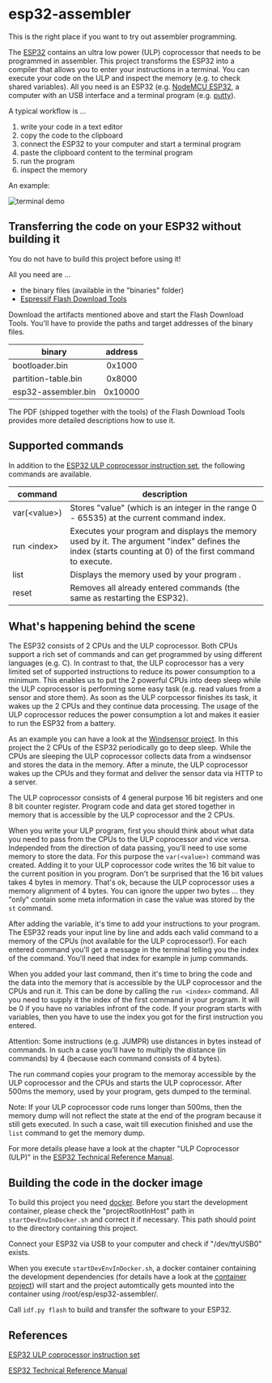 # esp32-assembler

This is the right place if you want to try out assembler programming.

The [ESP32](https://www.espressif.com/en/products/socs/esp32) contains an ultra low power (ULP) coprocessor that needs to be programmed in assembler. This project transforms the ESP32 into a compiler that allows you to enter your instructions in a terminal. You can execute your code on the ULP and inspect the memory (e.g. to check shared variables). All you need is an ESP32 (e.g. [NodeMCU ESP32](https://joy-it.net/de/products/SBC-NodeMCU-ESP32), a computer with an USB interface and a terminal program (e.g. [putty](https://www.putty.org/)).

A typical workflow is ...

1. write your code in a text editor
2. copy the code to the clipboard
3. connect the ESP32 to your computer and start a terminal program
4. paste the clipboard content to the terminal program
5. run the program 
6. inspect the memory

An example:

![terminal demo](images/terminal_demo.jpg)

## Transferring the code on your ESP32 without building it

You do not have to build this project before using it! 

All you need are ...

* the binary files (available in the "binaries" folder)
* [Espressif Flash Download Tools](https://www.espressif.com/en/support/download/other-tools)

Download the artifacts mentioned above and start the Flash Download Tools. You'll have to provide the paths and target addresses of the binary files.

| binary             | address       |
| -------------------|:-------------:|
| bootloader.bin     | 0x1000        |
| partition-table.bin| 0x8000        |
| esp32-assembler.bin| 0x10000       |

The PDF (shipped together with the tools) of the Flash Download Tools provides more detailed descriptions how to use it.

## Supported commands

In addition to the [ESP32 ULP coprocessor instruction set](https://docs.espressif.com/projects/esp-idf/en/latest/esp32/api-reference/system/ulp_instruction_set.html), the following commands are available.

| command                     | description                                                             |
|-----------------------------|-------------------------------------------------------------------------|
| var(\<value\>)              | Stores "value" (which is an integer in the range 0 - 65535) at the current command index. |  
| run \<index\>               | Executes your program and displays the memory used by it. The argument "index" defines the index (starts counting at 0) of the first command to execute. |  
| list                        | Displays the memory used by your program .                              |   
| reset                       | Removes all already entered commands (the same as restarting the ESP32).|  

## What's happening behind the scene

The ESP32 consists of 2 CPUs and the ULP coprocessor. Both CPUs support a rich set of commands and can get programmed by using different languages (e.g. C). In contrast to that, the ULP coprocessor has a very limited set of supported instructions to reduce its power consumption to a minimum. This enables us to put the 2 powerful CPUs into deep sleep while the ULP coprocessor is performing some easy task (e.g. read values from a sensor and store them). As soon as the ULP corpcessor finishes its task, it wakes up the 2 CPUs and they continue data processing. The usage of the ULP coprocessor reduces the power consumption a lot and makes it easier to run the ESP32 from a battery.

As an example you can have a look at the [Windsensor project](https://github.com/tederer/windsensor). In this project the 2 CPUs of the ESP32 periodically go to deep sleep. While the CPUs are sleeping the ULP coprocessor collects data from a windsensor and stores the data in the memory. After a minute, the ULP coprocessor wakes up the CPUs and they format and deliver the sensor data via HTTP to a server.

The ULP coprocessor consists of 4 general purpose 16 bit registers and one 8 bit counter register. Program code and data get stored together in memory that is accessible by the ULP coprocessor and the 2 CPUs. 

When you write your ULP program, first you should think about what data you need to pass from the CPUs to the ULP coprocessor and vice versa. Independed from the direction of data passing, you'll need to use some memory to store the data. For this purpose the `var(<value>)` command was created. Adding it to your ULP coprocessor code writes the 16 bit value to the current position in you program. Don't be surprised that the 16 bit values takes 4 bytes in memory. That's ok, because the ULP coprocessor uses a memory alignment of 4 bytes. You can ignore the upper two bytes ... they "only" contain some meta information in case the value was stored by the `st` command.

After adding the variable, it's time to add your instructions to your program. The ESP32 reads your input line by line and adds each valid command to a memory of the CPUs (not available for the ULP coprocessor!). For each entered command you'll get a message in the terminal telling you the index of the command. You'll need that index for example in jump commands.

When you added your last command, then it's time to bring the code and the data into the memory that is accessible by the ULP coprocessor and the CPUs and run it. This can be done by calling the `run <index>` command. All you need to supply it the index of the first command in your program. It will be 0 if you have no variables infront of the code. If your program starts with variables, then you have to use the index you got for the first instruction you entered.

Attention: Some instructions (e.g. JUMPR) use distances in bytes instead of commands. In such a case you'll have to multiply the distance (in commands) by 4 (because each command consists of 4 bytes).

The run command copies your program to the memoray accessible by the ULP coprocessor and the CPUs and starts the ULP coprocessor. After 500ms the memory, used by your program, gets dumped to the terminal.

Note: If your ULP coprocessor code runs longer than 500ms, then the memory dump will not reflect the state at the end of the program because it still gets executed. In such a case, wait till execution finished and use the `list` command to get the memory dump.

For more details please have a look at the chapter "ULP Coprocessor (ULP)" in the  [ESP32 Technical Reference Manual](https://www.espressif.com/sites/default/files/documentation/esp32_technical_reference_manual_en.pdf).


## Building the code in the docker image

To build this project you need [docker](https://www.docker.com). Before you start the development container, please check the "projectRootInHost" path in `startDevEnvInDocker.sh` and correct it if necessary. This path should point to the directory containing this project.

Connect your ESP32 via USB to your computer and check if "/dev/ttyUSB0" exists.

When you execute `startDevEnvInDocker.sh`, a docker container containing the development dependencies (for details have a look at the [container project](https://github.com/tederer/esp32dev)) will start and the project automtically gets mounted into the container using /root/esp/esp32-assembler/.

Call `idf.py flash` to build and transfer the software to your ESP32.

## References

[ESP32 ULP coprocessor instruction set](https://docs.espressif.com/projects/esp-idf/en/latest/esp32/api-reference/system/ulp_instruction_set.html)

[ESP32 Technical Reference Manual](https://www.espressif.com/sites/default/files/documentation/esp32_technical_reference_manual_en.pdf)
